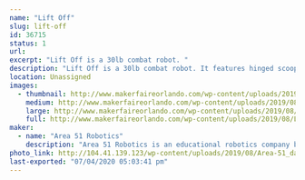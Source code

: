 ```yaml
---
name: "Lift Off"
slug: lift-off
id: 36715
status: 1
url: 
excerpt: "Lift Off is a 30lb combat robot. "
description: "Lift Off is a 30lb combat robot. It features hinged scooplets / dustpan wedge and a lifting arm. "
location: Unassigned
images:
  - thumbnail: http://www.makerfaireorlando.com/wp-content/uploads/2019/08/LiftOff.png
    medium: http://www.makerfaireorlando.com/wp-content/uploads/2019/08/LiftOff.png
    large: http://www.makerfaireorlando.com/wp-content/uploads/2019/08/LiftOff.png
    full: http://www.makerfaireorlando.com/wp-content/uploads/2019/08/LiftOff.png
maker:
  - name: "Area 51 Robotics"
    description: "Area 51 Robotics is an educational robotics company based out of Los Angeles. We develop digital curriculum and work with students, teams and schools."
photo_link: http://104.41.139.123/wp-content/uploads/2019/08/Area-51_dark_240.jpeg
last-exported: "07/04/2020 05:03:41 pm"
---
```

